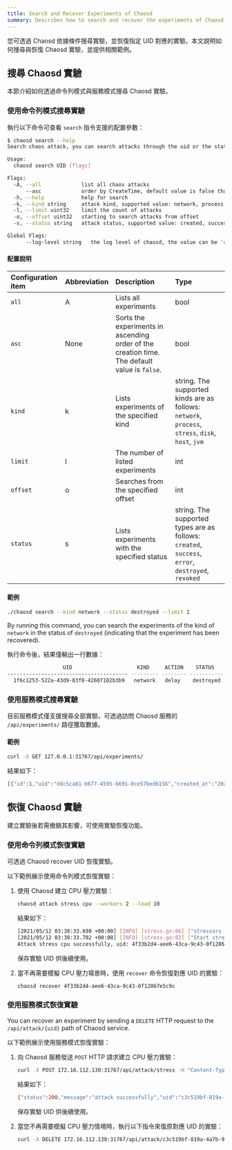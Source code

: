 ```yaml
---
title: Search and Recover Experiments of Chaosd
summary: Describes how to search and recover the experiments of Chaosd, and provide related examples.
---
```


您可透過 Chaosd 依據條件搜尋實驗，並恢復指定 UID 對應的實驗。本文說明如何搜尋與恢復 Chaosd 實驗，並提供相關範例。

## 搜尋 Chaosd 實驗

本節介紹如何透過命令列模式與服務模式搜尋 Chaosd 實驗。

### 使用命令列模式搜尋實驗

執行以下命令可查看 `search` 指令支援的配置參數：

```bash
$ chaosd search --help
Search chaos attack, you can search attacks through the uid or the state of the attack

Usage:
  chaosd search UID [flags]

Flags:
  -A, --all             list all chaos attacks
      --asc             order by CreateTime, default value is false that means order by CreateTime desc
  -h, --help            help for search
  -k, --kind string     attack kind, supported value: network, process, stress, disk, host, jvm
  -l, --limit uint32    limit the count of attacks
  -o, --offset uint32   starting to search attacks from offset
  -s, --status string   attack status, supported value: created, success, error, destroyed, revoked

Global Flags:
      --log-level string   the log level of chaosd, the value can be 'debug', 'info', 'warn' and 'error'
```

#### 配置說明

| Configuration item | Abbreviation | Description | Type |
| :-- | :-- | :-- | :-- |
| `all` | A | Lists all experiments | bool |
| `asc` | None | Sorts the experiments in ascending order of the creation time. The default value is `false`. | bool |
| `kind` | k | Lists experiments of the specified kind | string. The supported kinds are as follows: `network`, `process`, `stress`, `disk`, `host`, `jvm` |
| `limit` | l | The number of listed experiments | int |
| `offset` | o | Searches from the specified offset | int |
| `status` | s | Lists experiments with the specified status | string. The supported types are as follows: `created`, `success`, `error`, `destroyed`, `revoked` |

#### 範例

```bash
./chaosd search --kind network --status destroyed --limit 1
```

By running this command, you can search the experiments of the kind of `network` in the status of `destroyed` (indicating that the experiment has been recovered).

執行命令後，結果僅輸出一行數據：

```bash
                  UID                     KIND     ACTION    STATUS            CREATE TIME                                                                                                                  CONFIGURATION
--------------------------------------- --------- -------- ----------- --------------------------- ---------------------------------------------------------------------------------------------------------------------------------------------------------------------------------------------------------------------------------
  1f6c1253-522a-43d9-83f8-42607102b3b9   network   delay    destroyed   2021-11-02T15:14:07+08:00   {"schedule":"","duration":"","action":"delay","kind":"network","uid":"1f6c1253-522a-43d9-83f8-42607102b3b9","latency":"2s","jitter":"0ms","correlation":"0","device":"eth0","ip-address":"220.181.38.251","ip-protocol":"all"}
```

### 使用服務模式搜尋實驗

目前服務模式僅支援搜尋全部實驗，可透過訪問 Chaosd 服務的 `/api/experiments/` 路徑獲取數據。

#### 範例

```bash
curl -X GET 127.0.0.1:31767/api/experiments/
```

結果如下：

```bash
[{"id":1,"uid":"ddc5ca81-b677-4595-b691-0ce57bedb156","created_at":"2021-10-18T16:01:18.563542491+08:00","updated_at":"2021-10-18T16:07:27.87111393+08:00","status":"success","kind":"stress","action":"mem","recover_command":"{\"schedule\":\"\",\"duration\":\"\",\"action\":\"mem\",\"kind\":\"stress\",\"uid\":\"ddc5ca81-b677-4595-b691-0ce57bedb156\",\"Load\":0,\"Workers\":0,\"Size\":\"100MB\",\"Options\":null,\"StressngPid\":0}","launch_mode":"svr"}]
```

## 恢復 Chaosd 實驗

建立實驗後若需撤銷其影響，可使用實驗恢復功能。

### 使用命令列模式恢復實驗

可透過 Chaosd recover UID 恢復實驗。

以下範例展示使用命令列模式恢復實驗：

1. 使用 Chaosd 建立 CPU 壓力實驗：

   ```bash
   chaosd attack stress cpu --workers 2 --load 10
   ```

   結果如下：

   ```bash
   [2021/05/12 03:38:33.698 +00:00] [INFO] [stress.go:66] ["stressors normalize"] [arguments=" --cpu 2 --cpu-load 10"]
   [2021/05/12 03:38:33.702 +00:00] [INFO] [stress.go:82] ["Start stress-ng process successfully"] [command="/usr/bin/stress-ng --cpu 2 --cpu-load 10"] [Pid=27483]
   Attack stress cpu successfully, uid: 4f33b2d4-aee6-43ca-9c43-0f12867e5c9c
   ```

   保存實驗 UID 供後續使用。

2. 當不再需要模擬 CPU 壓力場景時，使用 `recover` 命令恢復對應 UID 的實驗：

   ```bash
   chaosd recover 4f33b2d4-aee6-43ca-9c43-0f12867e5c9c
   ```

### 使用服務模式恢復實驗

You can recover an experiment by sending a `DELETE` HTTP request to the `/api/attack/{uid}` path of Chaosd service.

以下範例展示使用服務模式恢復實驗：

1. 向 Chaosd 服務發送 `POST` HTTP 請求建立 CPU 壓力實驗：

   ```bash
   curl -X POST 172.16.112.130:31767/api/attack/stress -H "Content-Type:application/json" -d '{"load":10, "action":"cpu","workers":1}'
   ```

   結果如下：

   ```bash
   {"status":200,"message":"attack successfully","uid":"c3c519bf-819a-4a7b-97fb-e3d0814481fa"}
   ```

   保存實驗 UID 供後續使用。

2. 當您不再需要模擬 CPU 壓力情境時，執行以下指令來復原對應 UID 的實驗：

   ```bash
   curl -X DELETE 172.16.112.130:31767/api/attack/c3c519bf-819a-4a7b-97fb-e3d0814481fa
   ```
